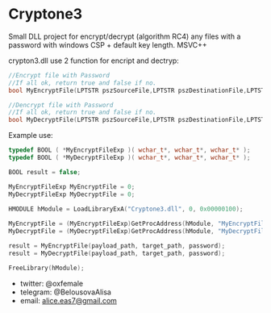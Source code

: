 # Cryptone3
Small DLL project for encrypt/decrypt (algorithm RC4) any files with a password with windows CSP + default key length. 
MSVC++

crypton3.dll use 2 function for encript and dectryp:

```cpp
//Encrypt file with Password 
//If all ok, return true and false if no.
bool MyEncryptFile(LPTSTR pszSourceFile,LPTSTR pszDestinationFile,LPTSTR pszPassword);
```

```cpp
//Dencrypt file with Password 
//If all ok, return true and false if no.
bool MyDecryptFile(LPTSTR pszSourceFile,LPTSTR pszDestinationFile,LPTSTR pszPassword);
```	
 
 Example use:

```cpp
typedef BOOL ( *MyEncryptFileExp )( wchar_t*, wchar_t*, wchar_t* );
typedef BOOL ( *MyDecryptFileExp )( wchar_t*, wchar_t*, wchar_t* );

BOOL result = false;

MyEncryptFileExp MyEncryptFile = 0;
MyDecryptFileExp MyDecryptFile = 0;

HMODULE hModule = LoadLibraryExA("Cryptone3.dll", 0, 0x00000100);
	
MyEncryptFile = (MyEncryptFileExp)GetProcAddress(hModule, "MyEncryptFile");
MyDecryptFile = (MyDecryptFileExp)GetProcAddress(hModule, "MyDecryptFile");

result = MyEncryptFile(payload_path, target_path, password);
result = MyDecryptFile(payload_path, target_path, password);

FreeLibrary(hModule);
``` 
 
* twitter: @oxfemale
* telegram: @BelousovaAlisa
* email: alice.eas7@gmail.com
